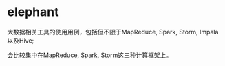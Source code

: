 # elephant
大数据相关工具的使用用例，包括但不限于MapReduce, Spark, Storm, Impala以及Hive;

会比较集中在MapReduce, Spark, Storm这三种计算框架上。
